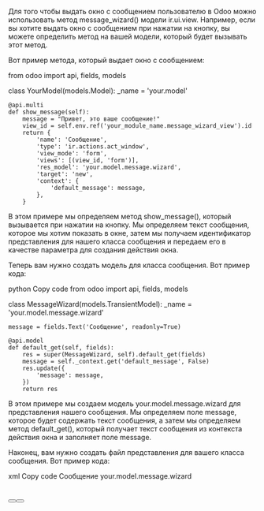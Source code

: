 Для того чтобы выдать окно с сообщением пользователю в Odoo можно использовать метод message_wizard() модели ir.ui.view.
Например, если вы хотите выдать окно с сообщением при нажатии на кнопку, вы можете определить метод на вашей модели,
который будет вызывать этот метод.

Вот пример метода, который выдает окно с сообщением:

from odoo import api, fields, models

class YourModel(models.Model):
_name = 'your.model'

    @api.multi
    def show_message(self):
        message = "Привет, это ваше сообщение!"
        view_id = self.env.ref('your_module_name.message_wizard_view').id
        return {
            'name': 'Сообщение',
            'type': 'ir.actions.act_window',
            'view_mode': 'form',
            'views': [(view_id, 'form')],
            'res_model': 'your.model.message.wizard',
            'target': 'new',
            'context': {
                'default_message': message,
            },
        }

В этом примере мы определяем метод show_message(), который вызывается при нажатии на кнопку. Мы определяем текст
сообщения, которое мы хотим показать в окне, затем мы получаем идентификатор представления для нашего класса сообщения и
передаем его в качестве параметра для создания действия окна.

Теперь вам нужно создать модель для класса сообщения. Вот пример кода:

python
Copy code
from odoo import api, fields, models

class MessageWizard(models.TransientModel):
_name = 'your.model.message.wizard'

    message = fields.Text('Сообщение', readonly=True)

    @api.model
    def default_get(self, fields):
        res = super(MessageWizard, self).default_get(fields)
        message = self._context.get('default_message', False)
        res.update({
            'message': message,
        })
        return res

В этом примере мы создаем модель your.model.message.wizard для представления нашего сообщения. Мы определяем поле
message, которое будет содержать текст сообщения, а затем мы определяем метод default_get(), который получает текст
сообщения из контекста действия окна и заполняет поле message.

Наконец, вам нужно создать файл представления для вашего класса сообщения. Вот пример кода:

xml
Copy code
<odoo>
<record id="message_wizard_view" model="ir.ui.view">
<field name="name">Сообщение</field>
<field name="model">your.model.message.wizard</field>
<field name="arch" type="xml">
<form string="Сообщение">
<div class="oe_title">
<h1>
<field name="message" readonly="1"/>
</h1>
</div>
<footer>
<button string="ОК" type="object" class="btn-primary"/>
<button string="Отмена" type="object" class="btn-default" data-dismiss="modal"/>
</footer>
</form>
</field>
</record>
</odoo

